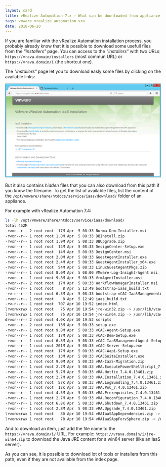 ```yaml
---
layout: card
title: vRealize Automation 7.x – What can be downloaded from appliance "installers" folder
tags: vmware vrealize automation vra
date: 2018-06-20
---
```


If you are familiar with the vRealize Automation installation process, you probably already know that it is possible to download some usefull files from the *"installers"* page. You can access to the *"installers"* with two URLs: `https://vrava.domain/installers` (most commun URL) or `https://vrava.domain/i` (the shortcut one).

The *"installers"* page let you to download easly some files by clicking on the available links:

![The vRA installers page](/images/vra-installers.png)

But it also contains *hidden* files that you can also download from this path if you know the filename. To get the list of available files, list the content of the `/opt/vmware/share/htdocs/service/iaas/download/` folder of an appliance.

For example with vRealize Automation 7.4:

```bash
ls -lh /opt/vmware/share/htdocs/service/iaas/download/
total 452M
-rwxr--r-- 2 root root  17M Apr  5 08:33 Burma.Dem.Installer.msi
-rwxr--r-- 1 root root 1.8M Apr  5 08:33 DBInstall.zip
-rwxr--r-- 1 root root 1.9M Apr  5 08:33 DBUpgrade.zip
-rwxr--r-- 1 root root  14M Apr  5 08:33 DesignCenter-Setup.exe
-rwxr--r-- 1 root root  14M Apr  5 08:33 DesignCenter.msi
-rwxr--r-- 1 root root 2.0M Apr  5 08:33 GuestAgentInstaller.exe
-rwxr--r-- 1 root root 2.4M Apr  5 08:33 GuestAgentInstaller_x64.exe
-rwxr--r-- 1 root root  54M Apr  5 08:33 LinuxGuestAgentPkgs.zip
-rwxr--r-- 1 root root 8.0M Apr  5 08:00 VMware-Log-Insight-Agent.msi
-rwxr--r-- 1 root root 9.8M Apr  5 08:33 VrmAgentInstaller.msi
-rwxr--r-- 2 root root  17M Apr  5 08:33 WorkflowManagerInstaller.msi
-rwxr--r-- 1 root root    8 Apr  5 12:49 bootstrap-iaas_build.txt
-rw-r--r-- 1 root root 6.3M Apr  5 08:33 bootstrap-vCAC-IaaSManagementAgent-Setup.msi
-rwxr--r-- 1 root root    8 Apr  5 12:49 iaas_build.txt
-rw-r--r-- 1 root root  707 Apr 10 19:52 index.html
lrwxrwxrwx 1 root root   75 Apr 10 19:54 jre-win32.zip -> /usr/lib/vcac/server/webapps/ROOT/software/download/jre-1.8.0_161-win32.zip
lrwxrwxrwx 1 root root   75 Apr 10 19:54 jre-win64.zip -> /usr/lib/vcac/server/webapps/ROOT/software/download/jre-1.8.0_161-win64.zip
drwxr--r-- 2 root root 4.0K Apr 10 19:52 scripts
-rwxr--r-- 2 root root  13M Apr  5 08:33 setup.exe
-rwxr--r-- 1 root root 9.8M Apr  5 08:33 vCAC-Agent-Setup.exe
-rwxr--r-- 1 root root  17M Apr  5 08:33 vCAC-Dem-Setup.exe
-rwxr--r-- 1 root root 6.3M Apr  5 08:33 vCAC-IaaSManagementAgent-Setup.msi
-rwxr--r-- 1 root root 201M Apr  5 08:33 vCAC-Server-Setup.exe
-rwxr--r-- 1 root root  17M Apr  5 08:33 vCAC-Wapi-Setup.exe
-rwxr--r-- 2 root root  13M Apr  5 08:33 vCACSuiteInstaller.exe
-rwxr--r-- 1 root root 9.0M Apr  5 08:33 vRA-IaaS-Migration.zip
-rwxr--r-- 1 root root 2.7M Apr  5 08:33 vRA.ExecutePowerShellScript_7.4.0.13461.zip
-rwxr--r-- 1 root root 5.7M Apr  5 08:33 vRA.Hotfix_7.4.0.13461.zip
-rwxr--r-- 1 root root 2.7M Apr  5 08:33 vRA.Installation_7.4.0.13461.zip
-rwxr--r-- 1 root root  57K Apr  5 08:33 vRA.LogBundling_7.4.0.13461.zip
-rwxr--r-- 1 root root  12K Apr  5 08:33 vRA.PoC_7.4.0.13461.zip
-rwxr--r-- 1 root root 4.5M Apr  5 08:33 vRA.Prerequisites_7.4.0.13461.zip
-rwxr--r-- 1 root root 2.7M Apr  5 08:33 vRA.Reconfiguration_7.4.0.13461.zip
-rwxr--r-- 1 root root 6.8K Apr  5 08:33 vRA.Shutdown_7.4.0.13461.zip
-rwxr--r-- 1 root root 2.8M Apr  5 08:33 vRA.Upgrade_7.4.0.13461.zip
lrwxrwxrwx 1 root root   80 Apr 10 19:54 vRAIaaSAppDependencies.zip -> /usr/lib/vcac/tools/initial-config/sample-oob-content/vRAIaaSAppDependencies.zip
lrwxrwxrwx 1 root root   78 Apr 10 19:54 vRAIaaSAppForvSphere.zip -> /usr/lib/vcac/tools/initial-config/sample-oob-content/vRAIaaSAppForvSphere.zip
```

And to download an item, just add the file name to the `https://vrava.domain/i/` URL. For example: `https://vrava.domain/i/jre-win64.zip` to download the Java JRE content for a win64 server (like an IaaS server).

As you can see, it is possible to download lot of tools or installers from this path, even if they are not available from the index page.

